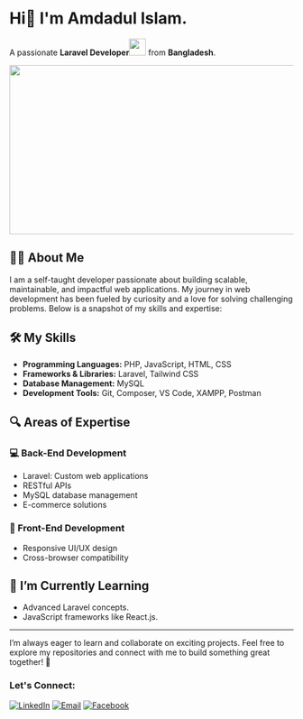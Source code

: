 # Hi👋 I'm Amdadul Islam.
A passionate **Laravel Developer**<img src="https://media.giphy.com/media/WUlplcMpOCEmTGBtBW/giphy.gif" width="30"> from **Bangladesh**. 
<div align="center">
  <img src="https://media.giphy.com/media/dWesBcTLavkZuG35MI/giphy.gif" width="600" height="300"/>
</div>


## :man_technologist: About Me
I am a self-taught developer passionate about building scalable, maintainable, and impactful web applications. My journey in web development has been fueled by curiosity and a love for solving challenging problems. Below is a snapshot of my skills and expertise:

## 🛠️ My Skills

- **Programming Languages:** PHP, JavaScript, HTML, CSS
- **Frameworks & Libraries:** Laravel, Tailwind CSS
- **Database Management:** MySQL
- **Development Tools:** Git, Composer, VS Code, XAMPP, Postman
  
## 🔍 Areas of Expertise

### 💻 Back-End Development
- Laravel: Custom web applications
- RESTful APIs
- MySQL database management
- E-commerce solutions

### 🎨 Front-End Development
- Responsive UI/UX design
- Cross-browser compatibility

## 🌱 I’m Currently Learning
- Advanced Laravel concepts.
- JavaScript frameworks like React.js.
---
I’m always eager to learn and collaborate on exciting projects. Feel free to explore my repositories and connect with me to build something great together! 🚀

### Let's Connect:   
[![LinkedIn](https://img.shields.io/badge/LinkedIn-connect-blue)](https://www.linkedin.com/in/amdadul-islam-bd/)  [![Email](https://img.shields.io/badge/Email-contact-blue)](mailto:emdadctg92@gmail.com) [![Facebook](https://img.shields.io/badge/Facebook-connect-blue)](https://www.facebook.com/eialam/)
